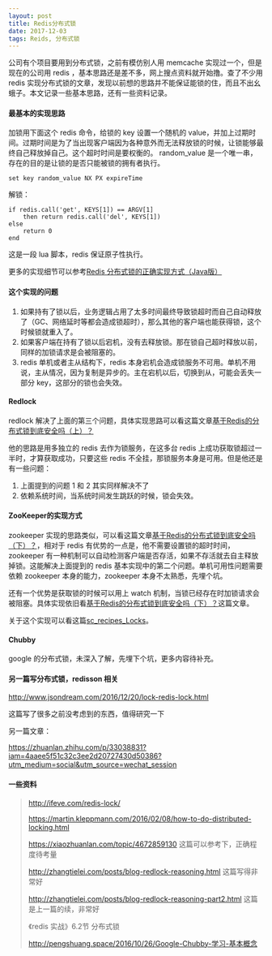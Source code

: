 ```yaml
---
layout: post
title: Redis分布式锁
date: 2017-12-03
tags: Reids, 分布式锁
---
```


公司有个项目要用到分布式锁，之前有模仿别人用 memcache 实现过一个，但是现在的公司用 redis ，基本思路还是差不多，网上搜点资料就开始撸。查了不少用 redis 实现分布式锁的文章，发现以前想的思路并不能保证能锁的住，而且不出幺蛾子。本文记录一些基本思路，还有一些资料记录。

<!-- more -->

#### 最基本的实现思路

加锁用下面这个 redis 命令，给锁的 key 设置一个随机的 value，并加上过期时间。过期时间是为了当出现客户端因为各种意外而无法释放锁的时候，让锁能够最终自己释放掉自己。这个超时时间是要权衡的。 random_value 是一个唯一串，存在的目的是让锁的是否只能被锁的拥有者执行。

```
set key random_value NX PX expireTime 
```

解锁：

```
if redis.call('get', KEYS[1]) == ARGV[1] 
    then return redis.call('del', KEYS[1]) 
else 
    return 0 
end
```

这是一段 lua 脚本，redis 保证原子性执行。

更多的实现细节可以参考[Redis 分布式锁的正确实现方式（Java版）][lock-java]

#### 这个实现的问题

1. 如果持有了锁以后，业务逻辑占用了太多时间最终导致锁超时而自己自动释放了（GC、网络延时等都会造成锁超时），那么其他的客户端也能获得锁，这个时候锁就重入了。
2. 如果客户端在持有了锁以后宕机，没有去释放锁。那在锁自己超时释放以前，同样的加锁请求是会被阻塞的。
3. redis 单机或者主从结构下，redis 本身宕机会造成锁服务不可用。单机不用说，主从情况，因为复制是异步的。主在宕机以后，切换到从，可能会丢失一部分 key，这部分的锁也会失效。

#### Redlock

redlock 解决了上面的第三个问题，具体实现思路可以看这篇文章[基于Redis的分布式锁到底安全吗（上）？][lock1]

他的思路是用多独立的 redis 去作为锁服务，在这多台 redis 上成功获取锁超过一半时，才算获取成功，只要这些 redis 不全挂，那锁服务本身是可用。但是他还是有一些问题：

1. 上面提到的问题 1 和 2 其实同样解决不了
2. 依赖系统时间，当系统时间发生跳跃的时候，锁会失效。

#### ZooKeeper的实现方式

zookeeper 实现的思路类似，可以看这篇文章[基于Redis的分布式锁到底安全吗（下）？][lock2]，相对于 redis 有优势的一点是，他不需要设置锁的超时时间，zookeeper 有一种机制可以自动检测客户端是否存活，如果不存活就去自主释放掉锁。这能解决上面提到的 redis 基本实现中的第二个问题。单机可用性问题需要依赖 zookeeper 本身的能力，zookeeper 本身不太熟悉，先埋个坑。

还有一个优势是获取锁的时候可以用上 watch 机制，当锁已经存在时加锁请求会被阻塞。具体实现依旧看[基于Redis的分布式锁到底安全吗（下）？][lock2]这篇文章。

关于这个实现可以看这篇[sc_recipes_Locks][sc_recipes_Locks]。

#### Chubby

google 的分布式锁，未深入了解，先埋下个坑，更多内容待补充。

#### 另一篇写分布式锁，redisson 相关

http://www.jsondream.com/2016/12/20/lock-redis-lock.html

这篇写了很多之前没考虑到的东西，值得研究一下

另一篇文章：

https://zhuanlan.zhihu.com/p/33038831?iam=4aaee5f51c32c3ee2d20727430d50386?utm_medium=social&utm_source=wechat_session

#### 一些资料

> http://ifeve.com/redis-lock/
>
> https://martin.kleppmann.com/2016/02/08/how-to-do-distributed-locking.html
>
> https://xiaozhuanlan.com/topic/4672859130   这篇可以参考下，正确程度待考量
>
> http://zhangtielei.com/posts/blog-redlock-reasoning.html 这篇写得非常好
>
> http://zhangtielei.com/posts/blog-redlock-reasoning-part2.html  这篇是上一篇的续，非常好
>
> 《redis 实战》6.2节 分布式锁
>
> <http://pengshuang.space/2016/10/26/Google-Chubby-学习-基本概念>

[lock-java]: https://xiaozhuanlan.com/topic/4672859130
[Lock1]: http://zhangtielei.com/posts/blog-redlock-reasoning.html
[lock2]: http://zhangtielei.com/posts/blog-redlock-reasoning-part2.html
[sc_recipes_Locks]: http://zookeeper.apache.org/doc/r3.4.9/recipes.html#sc_recipes_Locks